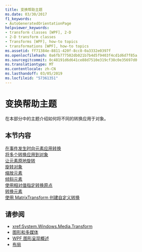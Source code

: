 ```yaml
---
title: 变换帮助主题
ms.date: 03/30/2017
f1_keywords:
- AutoGeneratedOrientationPage
helpviewer_keywords:
- transform classes [WPF], 2-D
- 2-D transform classes
- Transforms [WPF], how-to topics
- transformations [WPF], how-to topics
ms.assetid: ff71384e-8811-420f-8cc8-0a3332e0397f
ms.openlocfilehash: 0a6fb777502db021b7b4d5f9403f4cd1d6d7f85a
ms.sourcegitcommit: 0c48191d6d641ce88d7510e319cf38c0e35697d0
ms.translationtype: MT
ms.contentlocale: zh-CN
ms.lasthandoff: 03/05/2019
ms.locfileid: "57361351"
---
```

# <a name="transformations-how-to-topics"></a>变换帮助主题
在本部分中的主题介绍如何将不同的转换应用于对象。  
  
## <a name="in-this-section"></a>本节内容  
 [在事件发生时向元素应用转换](how-to-apply-a-transform-to-an-element-when-an-event-occurs.md)  
 [将多个转换应用到对象](how-to-apply-multiple-transforms-to-an-object.md)  
 [让元素原地旋转](how-to-make-an-element-spin-in-place.md)  
 [旋转对象](how-to-rotate-an-object.md)  
 [缩放元素](how-to-scale-an-element.md)  
 [倾斜元素](how-to-skew-an-element.md)  
 [使用相对值指定转换原点](how-to-specify-the-origin-of-a-transform-by-using-relative-values.md)  
 [转换元素](how-to-translate-an-element.md)  
 [使用 MatrixTransform 创建自定义转换](how-to-use-a-matrixtransform-to-create-custom-transforms.md)  
  
## <a name="see-also"></a>请参阅
- <xref:System.Windows.Media.Transform>
- [图形和多媒体](index.md)
- [WPF 图形呈现概述](wpf-graphics-rendering-overview.md)
- [布局](../advanced/layout.md)
